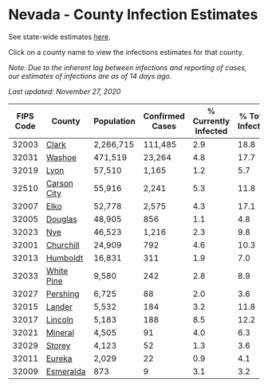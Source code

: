 # Nevada - County Infection Estimates

See state-wide estimates [here](/infections/us-nv).

Click on a county name to view the infections estimates for that county.

*Note: Due to the inherent lag between infections and reporting of cases, our estimates of infections are as of 14 days ago.*

*Last updated: November 27, 2020*

|   FIPS Code |                     County |   Population |   Confirmed Cases |   % Currently Infected |   % Total Infected |
|-------------|----------------------------|--------------|-------------------|------------------------|--------------------|
|       32003 |             [Clark](clark) |    2,266,715 |           111,485 |                    2.9 |               18.8 |
|       32031 |           [Washoe](washoe) |      471,519 |            23,264 |                    4.8 |               17.7 |
|       32019 |               [Lyon](lyon) |       57,510 |             1,165 |                    1.2 |                5.7 |
|       32510 | [Carson City](carson-city) |       55,916 |             2,241 |                    5.3 |               11.8 |
|       32007 |               [Elko](elko) |       52,778 |             2,575 |                    4.3 |               17.1 |
|       32005 |         [Douglas](douglas) |       48,905 |               856 |                    1.1 |                4.8 |
|       32023 |                 [Nye](nye) |       46,523 |             1,216 |                    2.3 |                9.8 |
|       32001 |     [Churchill](churchill) |       24,909 |               792 |                    4.6 |               10.3 |
|       32013 |       [Humboldt](humboldt) |       16,831 |               311 |                    1.9 |                7.0 |
|       32033 |   [White Pine](white-pine) |        9,580 |               242 |                    2.8 |                8.9 |
|       32027 |       [Pershing](pershing) |        6,725 |                88 |                    2.0 |                3.6 |
|       32015 |           [Lander](lander) |        5,532 |               184 |                    3.2 |               11.8 |
|       32017 |         [Lincoln](lincoln) |        5,183 |               188 |                    8.5 |               12.2 |
|       32021 |         [Mineral](mineral) |        4,505 |                91 |                    4.0 |                6.3 |
|       32029 |           [Storey](storey) |        4,123 |                52 |                    1.3 |                3.6 |
|       32011 |           [Eureka](eureka) |        2,029 |                22 |                    0.9 |                4.1 |
|       32009 |     [Esmeralda](esmeralda) |          873 |                 9 |                    3.1 |                3.2 |